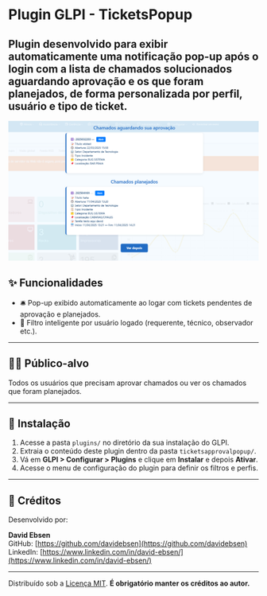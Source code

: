 # Plugin GLPI - TicketsPopup

Plugin desenvolvido para exibir automaticamente uma **notificação pop-up após o login** com a lista de chamados solucionados aguardando aprovação e os que foram planejados, de forma personalizada por perfil, usuário e tipo de ticket.
---

![Descrição da Imagem](./glpi.png)

## ✨ Funcionalidades

- 🛎️ Pop-up exibido automaticamente ao logar com tickets pendentes de aprovação e planejados.
- 👤 Filtro inteligente por usuário logado (requerente, técnico, observador etc.).
---

## 🧑‍💼 Público-alvo

Todos os usuários que precisam aprovar chamados ou ver os chamados que foram planejados.

---

## 🚀 Instalação

1. Acesse a pasta `plugins/` no diretório da sua instalação do GLPI.
2. Extraia o conteúdo deste plugin dentro da pasta `ticketsapprovalpopup/`.
3. Vá em **GLPI > Configurar > Plugins** e clique em **Instalar** e depois **Ativar**.
4. Acesse o menu de configuração do plugin para definir os filtros e perfis.

---

## 📇 Créditos

Desenvolvido por:

**David Ebsen**  
GitHub: [https://github.com/davidebsen](https://github.com/davidebsen)  
LinkedIn: [https://www.linkedin.com/in/david-ebsen/](https://www.linkedin.com/in/david-ebsen/)

---

Distribuído sob a [Licença MIT](LICENSE).
**É obrigatório manter os créditos ao autor.**

